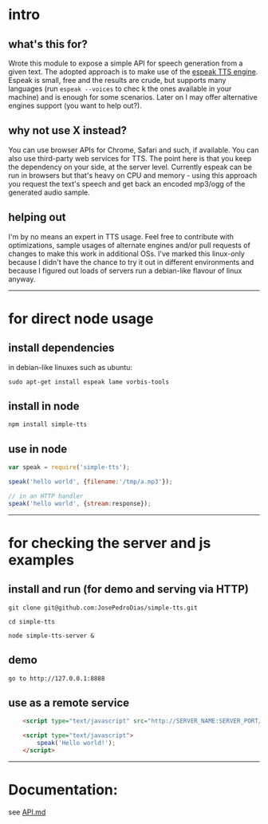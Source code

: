 # intro

## what's this for?

Wrote this module to expose a simple API for speech generation from a given text. The adopted approach is to make use of the [espeak TTS engine](http://espeak.sourceforge.net/). Espeak is small, free and the results are crude, but supports many languages (run `espeak --voices` to chec k the ones available in your machine) and is enough for some scenarios. Later on I may offer alternative engines support (you want to help out?).


## why not use X instead?

You can use browser APIs for Chrome, Safari and such, if available. You can also use third-party web services for TTS. The point here is that you keep the dependency on your side, at the server level. Currently espeak can be run in browsers but that's heavy on CPU and memory - using this approach you request the text's speech and get back an encoded mp3/ogg of the generated audio sample.


## helping out

I'm by no means an expert in TTS usage. Feel free to contribute with optimizations, sample usages of alternate engines and/or pull requests of changes to make this work in additional OSs. I've marked this linux-only because I didn't have the chance to try it out in different environments and because I figured out loads of servers run a debian-like flavour of linux anyway.


----


# for direct node usage

## install dependencies
    
in debian-like linuxes such as ubuntu:

    sudo apt-get install espeak lame vorbis-tools


## install in node

    npm install simple-tts


## use in node

```javascript
var speak = require('simple-tts');

speak('hello world', {filename:'/tmp/a.mp3'});

// in an HTTP handler
speak('hello world', {stream:response});

```


----


# for checking the server and js examples

## install and run (for demo and serving via HTTP)

    git clone git@github.com:JosePedroDias/simple-tts.git

    cd simple-tts

    node simple-tts-server &


## demo

    go to http://127.0.0.1:8888


## use as a remote service

```html
    <script type="text/javascript" src="http://SERVER_NAME:SERVER_PORT/js/simple-tts-client.js"></script>

    <script type="text/javascript">
        speak('Hello world!');
    </script>
```


----


# Documentation:

see [API.md](https://github.com/JosePedroDias/simple-tts/blob/master/API.md)

